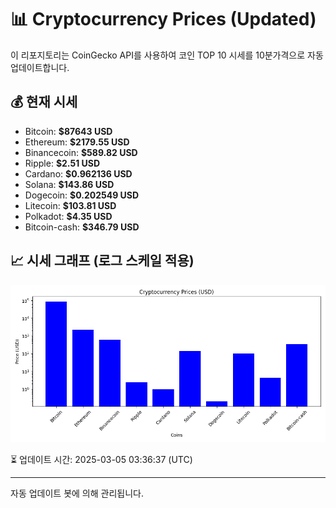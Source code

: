 
# 📊 Cryptocurrency Prices (Updated)

이 리포지토리는 CoinGecko API를 사용하여 코인 TOP 10 시세를 10분가격으로 자동 업데이트합니다.

## 💰 현재 시세
- Bitcoin: **$87643 USD**
- Ethereum: **$2179.55 USD**
- Binancecoin: **$589.82 USD**
- Ripple: **$2.51 USD**
- Cardano: **$0.962136 USD**
- Solana: **$143.86 USD**
- Dogecoin: **$0.202549 USD**
- Litecoin: **$103.81 USD**
- Polkadot: **$4.35 USD**
- Bitcoin-cash: **$346.79 USD**

## 📈 시세 그래프 (로그 스케일 적용)
![Crypto Prices](crypto_prices.png)

⏳ 업데이트 시간: 2025-03-05 03:36:37 (UTC)

---
자동 업데이트 봇에 의해 관리됩니다.
